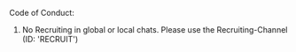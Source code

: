 Code of Conduct:

1. No Recruiting in global or local chats. Please use the Recruiting-Channel (ID: 'RECRUIT')